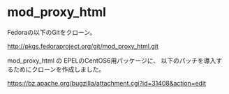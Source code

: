 # mod_proxy_html

Fedoraの以下のGitをクローン。

http://pkgs.fedoraproject.org/git/mod_proxy_html.git


mod_proxy_html の EPELのCentOS6用パッケージに、
以下のパッチを導入するためにクローンを作成しました。

https://bz.apache.org/bugzilla/attachment.cgi?id=31408&action=edit
